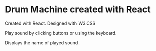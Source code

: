 # Drum Machine created with React

Created with React. Designed with W3.CSS

Play sound by clicking buttons or using the keyboard.

Displays the name of played sound.
